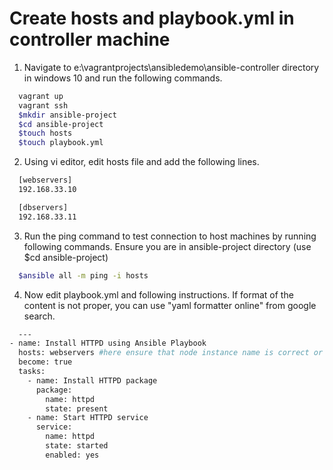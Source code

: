 # Create hosts and playbook.yml in controller machine
1. Navigate to e:\vagrantprojects\ansibledemo\ansible-controller directory in windows 10 and run the following commands.
```sh
  vagrant up
  vagrant ssh
  $mkdir ansible-project
  $cd ansible-project
  $touch hosts
  $touch playbook.yml
```

2. Using vi editor, edit hosts file and add the following lines.
```sh
  [webservers]
  192.168.33.10

  [dbservers]
  192.168.33.11
```

3. Run the ping command to test connection to host machines by running following commands. Ensure you are in ansible-project directory (use $cd ansible-project)
```sh
  $ansible all -m ping -i hosts
```

4. Now edit playbook.yml and following instructions. If format of the content is not proper, you can use "yaml formatter online" from google search.
```sh
  ---
- name: Install HTTPD using Ansible Playbook
  hosts: webservers #here ensure that node instance name is correct or not 
  become: true
  tasks:
    - name: Install HTTPD package
      package:
        name: httpd
        state: present
    - name: Start HTTPD service
      service:
        name: httpd
        state: started
        enabled: yes
```
